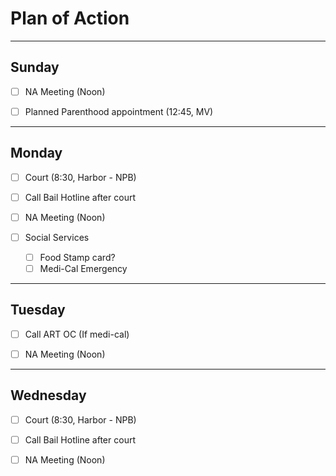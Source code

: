 # Plan of Action

---

## Sunday

- [ ] NA Meeting (Noon)

- [ ] Planned Parenthood appointment (12:45, MV)

---

## Monday


- [ ] Court (8:30, Harbor - NPB)
- [ ] Call Bail Hotline after court

- [ ] NA Meeting (Noon)

- [ ] Social Services
	- [ ] Food Stamp card?
	- [ ] Medi-Cal Emergency

---

## Tuesday

- [ ] Call ART OC (If medi-cal)

- [ ] NA Meeting (Noon)

---

## Wednesday 

- [ ] Court (8:30, Harbor - NPB)
- [ ] Call Bail Hotline after court

- [ ] NA Meeting (Noon)
